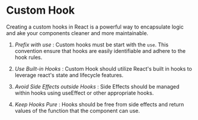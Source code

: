 # Custom Hook 

Creating a custom hooks in React is a powerful way to encapsulate logic and ake your components cleaner and more maintainable.

1. *Prefix with use* : Custom hooks must be start with the `use`. This convention ensure that hooks are easily identifiable and adhere to the hook rules.

2. *Use Built-in Hooks* : Custom Hook should utilize React's built in hooks to leverage react's state and lifecycle features.

3. *Avoid Side Effects outside Hooks* : Side Effects should be managed within hooks using useEffect or other appropriate hooks.

4. *Keep Hooks Pure* : Hooks should be free from side effects and return values of the function that the component can use. 